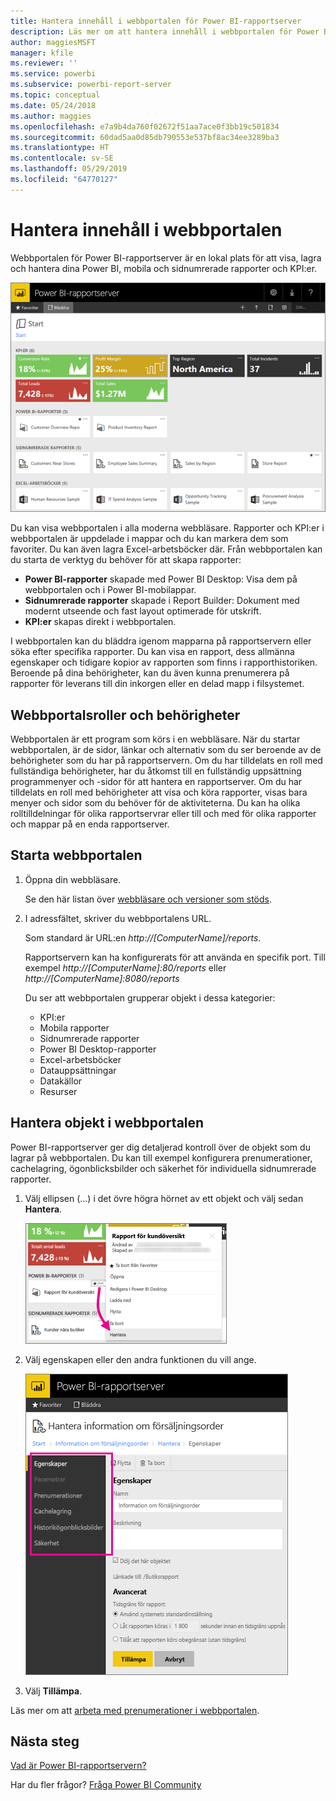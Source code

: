 ```yaml
---
title: Hantera innehåll i webbportalen för Power BI-rapportserver
description: Läs mer om att hantera innehåll i webbportalen för Power BI-rapportserver.
author: maggiesMSFT
manager: kfile
ms.reviewer: ''
ms.service: powerbi
ms.subservice: powerbi-report-server
ms.topic: conceptual
ms.date: 05/24/2018
ms.author: maggies
ms.openlocfilehash: e7a9b4da760f02672f51aa7ace0f3bb19c501834
ms.sourcegitcommit: 60dad5aa0d85db790553e537bf8ac34ee3289ba3
ms.translationtype: HT
ms.contentlocale: sv-SE
ms.lasthandoff: 05/29/2019
ms.locfileid: "64770127"
---
```

# <a name="manage-content-in-the-web-portal"></a>Hantera innehåll i webbportalen 
Webbportalen för Power BI-rapportserver är en lokal plats för att visa, lagra och hantera dina Power BI, mobila och sidnumrerade rapporter och KPI:er.

![Report Server-webbportalen](media/getting-around/report-server-web-portal.png)

Du kan visa webbportalen i alla moderna webbläsare. Rapporter och KPI:er i webbportalen är uppdelade i mappar och du kan markera dem som favoriter. Du kan även lagra Excel-arbetsböcker där. Från webbportalen kan du starta de verktyg du behöver för att skapa rapporter:

* **Power BI-rapporter** skapade med Power BI Desktop: Visa dem på webbportalen och i Power BI-mobilappar.
* **Sidnumrerade rapporter** skapade i Report Builder: Dokument med modernt utseende och fast layout optimerade för utskrift.
* **KPI:er** skapas direkt i webbportalen.

I webbportalen kan du bläddra igenom mapparna på rapportservern eller söka efter specifika rapporter. Du kan visa en rapport, dess allmänna egenskaper och tidigare kopior av rapporten som finns i rapporthistoriken. Beroende på dina behörigheter, kan du även kunna prenumerera på rapporter för leverans till din inkorgen eller en delad mapp i filsystemet.

## <a name="web-portal-roles-and-permissions"></a>Webbportalsroller och behörigheter
Webbportalen är ett program som körs i en webbläsare. När du startar webbportalen, är de sidor, länkar och alternativ som du ser beroende av de behörigheter som du har på rapportservern. Om du har tilldelats en roll med fullständiga behörigheter, har du åtkomst till en fullständig uppsättning programmenyer och -sidor för att hantera en rapportserver. Om du har tilldelats en roll med behörigheter att visa och köra rapporter, visas bara menyer och sidor som du behöver för de aktiviteterna. Du kan ha olika rolltilldelningar för olika rapportservrar eller till och med för olika rapporter och mappar på en enda rapportserver.

## <a name="start-the-web-portal"></a>Starta webbportalen
1. Öppna din webbläsare.
   
    Se den här listan över [webbläsare och versioner som stöds](browser-support.md).
2. I adressfältet, skriver du webbportalens URL.
   
    Som standard är URL:en <em>http://[ComputerName]/reports</em>.
   
    Rapportservern kan ha konfigurerats för att använda en specifik port. Till exempel <em>http://[ComputerName]:80/reports</em> eller <em>http://[ComputerName]:8080/reports</em>
   
    Du ser att webbportalen grupperar objekt i dessa kategorier:
   
   * KPI:er
   * Mobila rapporter
   * Sidnumrerade rapporter
   * Power BI Desktop-rapporter
   * Excel-arbetsböcker
   * Datauppsättningar
   * Datakällor
   * Resurser

## <a name="manage-items-in-the-web-portal"></a>Hantera objekt i webbportalen
Power BI-rapportserver ger dig detaljerad kontroll över de objekt som du lagrar på webbportalen. Du kan till exempel konfigurera prenumerationer, cachelagring, ögonblicksbilder och säkerhet för individuella sidnumrerade rapporter.

1. Välj ellipsen (...) i det övre högra hörnet av ett objekt och välj sedan **Hantera**.
   
    ![Välj hantera](media/getting-around/report-server-web-portal-manage-ellipsis.png)
2. Välj egenskapen eller den andra funktionen du vill ange.
   
    ![Välj en egenskap](media/getting-around/report-server-web-portal-manage-properties.png)
3. Välj **Tillämpa**.

Läs mer om att [arbeta med prenumerationer i webbportalen](https://docs.microsoft.com/sql/reporting-services/working-with-subscriptions-web-portal).

## <a name="next-steps"></a>Nästa steg
[Vad är Power BI-rapportservern?](get-started.md)

Har du fler frågor? [Fråga Power BI Community](https://community.powerbi.com/)

